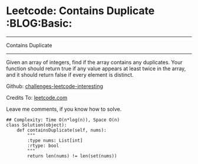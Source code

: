 # Leetcode: Contains Duplicate     :BLOG:Basic:


---

Contains Duplicate  

---

Given an array of integers, find if the array contains any duplicates. Your function should return true if any value appears at least twice in the array, and it should return false if every element is distinct.  

Github: [challenges-leetcode-interesting](https://github.com/DennyZhang/challenges-leetcode-interesting/tree/master/contains-duplicate)  

Credits To: [leetcode.com](https://leetcode.com/problems/contains-duplicate/description/)  

Leave me comments, if you know how to solve.  

    ## Complexity: Time O(n*log(n)), Space O(n)
    class Solution(object):
        def containsDuplicate(self, nums):
            """
            :type nums: List[int]
            :rtype: bool
            """
            return len(nums) != len(set(nums))